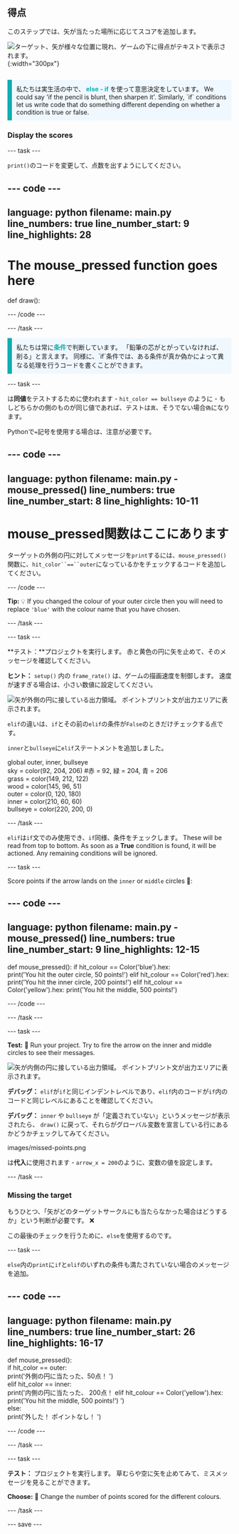 ## 得点

<div style="display: flex; flex-wrap: wrap">
<div style="flex-basis: 200px; flex-grow: 1; margin-right: 15px;">
このステップでは、矢が当たった場所に応じてスコアを追加します。
</div>
<div>

![ターゲット、矢が様々な位置に現れ、ゲームの下に得点がテキストで表示されます。 ](images/points-scored.gif){:width="300px"}

</div>
</div>

<p style="border-left: solid; border-width:10px; border-color: #0faeb0; background-color: aliceblue; padding: 10px;">
私たちは実生活の中で、<span style="color: #0faeb0; font-weight: bold;"> else - if </span> を使って意思決定をしています。 We could say 'if the pencil is blunt, then sharpen it'. Similarly, `if` conditions let us write code that do something different depending on whether a condition is true or false.
</p>

### Display the scores

--- task ---

`print()`のコードを変更して、点数を出すようにしてください。

--- code ---
---
language: python filename: main.py line_numbers: true line_number_start: 9
line_highlights: 28
---
# The mouse_pressed function goes here
def draw():


--- /code ---

--- /task ---

<p style="border-left: solid; border-width:10px; border-color: #0faeb0; background-color: aliceblue; padding: 10px;">
私たちは常に<span style="color: #0faeb0; font-weight: bold;">条件</span>で判断しています。 「鉛筆の芯がとがっていなければ、削る」と言えます。 同様に、`if`条件では、ある条件が真か偽かによって異なる処理を行うコードを書くことができます。
</p>

--- task ---

は**同値**をテストするために使われます - `hit_color == bullseye` のように - もしどちらかの側のものが同じ値であれば、テストは`真`、そうでない場合`偽`になります。

Pythonで`=`記号を使用する場合は、注意が必要です。

--- code ---
---
language: python filename: main.py - mouse_pressed() line_numbers: true line_number_start: 8
line_highlights: 10-11
---

# mouse_pressed関数はここにあります
ターゲットの外側の円に対してメッセージを`print`するには、`mouse_pressed()`関数に、`hit_color``==``outer`になっているかをチェックするコードを追加してください。

--- /code ---

**Tip:** 💡 If you changed the colour of your outer circle then you will need to replace `'blue'` with the colour name that you have chosen.

--- /task ---

--- task ---

**テスト：**プロジェクトを実行します。 赤と黄色の円に矢を止めて、そのメッセージを確認してください。

**ヒント：** `setup()` 内の `frame_rate()` は、ゲームの描画速度を制御します。 速度が速すぎる場合は、小さい数値に設定してください。

![矢が外側の円に接している出力領域。 ポイントプリント文が出力エリアに表示されます。](images/blue-points.png)

`elif`の違いは、`if`とその前の`elif`の条件が`False`のときだけチェックする点です。

`inner`と`bullseye`に`elif`ステートメントを追加しました。

global outer, inner, bullseye    
sky = color(92, 204, 206) #赤 = 92, 緑 = 204, 青 = 206    
grass = color(149, 212, 122)    
wood = color(145, 96, 51)    
outer = color(0, 120, 180)    
inner = color(210, 60, 60)   
bullseye = color(220, 200, 0)

--- /task ---

`elif`は`if`文でのみ使用でき、`if`同様、条件をチェックします。 These will be read from top to bottom. As soon as a **True** condition is found, it will be actioned. Any remaining conditions will be ignored.

--- task ---

Score points if the arrow lands on the `inner` or `middle` circles 🎯:

--- code ---
---
language: python filename: main.py - mouse_pressed() line_numbers: true line_number_start: 9
line_highlights: 12-15
---

def mouse_pressed(): if hit_colour == Color('blue').hex:   
print('You hit the outer circle, 50 points!') elif hit_colour == Color('red').hex: print('You hit the inner circle, 200 points!') elif hit_colour == Color('yellow').hex: print('You hit the middle, 500 points!')

--- /code ---

--- /task ---

--- task ---

**Test:** 🔄 Run your project. Try to fire the arrow on the inner and middle circles to see their messages.

![矢が内側の円に接している出力領域。 ポイントプリント文が出力エリアに表示されます。](images/yellow-points.png)

**デバッグ：** `elif`が`if`と同じインデントレベルであり、`elif`内のコードが`if`内のコードと同じレベルにあることを確認してください。

**デバッグ：** `inner` や `bullseye` が「定義されていない」というメッセージが表示されたら、 `draw()` に戻って、それらがグローバル変数を宣言している行にあるかどうかチェックしてみてください。

images/missed-points.png

は**代入**に使用されます - `arrow_x = 200`のように、変数の値を設定します。

--- /task ---

### Missing the target

もうひとつ、「矢がどのターゲットサークルにも当たらなかった場合はどうするか」という判断が必要です。 ❌

この最後のチェックを行うために、`else`を使用するのです。

--- task ---

`else`内の`print`に`if`と`elif`のいずれの条件も満たされていない場合のメッセージを追加。

--- code ---
---
language: python filename: main.py line_numbers: true line_number_start: 26
line_highlights: 16-17
---

def mouse_pressed():    
if hit_color == outer:   
print('外側の円に当たった、50点！ ')   
elif hit_color == inner:   
print('内側の円に当たった、 200点！ elif hit_colour == Color('yellow').hex: print('You hit the middle, 500 points!') ')   
else:   
print('外した！ ポイントなし！ ')

--- /code ---

--- /task ---

--- task ---

**テスト：** プロジェクトを実行します。 草むらや空に矢を止めてみて、ミスメッセージを見ることができます。

**Choose:** 💭 Change the number of points scored for the different colours.

--- /task ---

--- save ---
